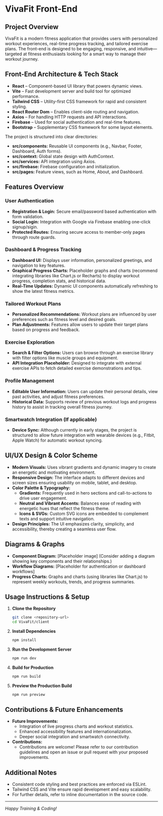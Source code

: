 # VivaFit Front-End

## Project Overview
VivaFit is a modern fitness application that provides users with personalized workout experiences, real-time progress tracking, and tailored exercise plans. The front-end is designed to be engaging, responsive, and intuitive—targeted at fitness enthusiasts looking for a smart way to manage their workout journey.

## Front-End Architecture & Tech Stack
- **React** – Component-based UI library that powers dynamic views.
- **Vite** – Fast development server and build tool for optimized performance.
- **Tailwind CSS** – Utility-first CSS framework for rapid and consistent styling.
- **React Router Dom** – Enables client-side routing and navigation.
- **Axios** – For handling HTTP requests and API interactions.
- **Firebase** – Used for social authentication and real-time features.
- **Bootstrap** – Supplementary CSS framework for some layout elements.

The project is structured into clear directories:
- **src/components:** Reusable UI components (e.g., Navbar, Footer, Dashboard, Auth forms).
- **src/context:** Global state design with AuthContext.
- **src/services:** API integration using Axios.
- **src/firebase:** Firebase configuration and initialization.
- **src/pages:** Feature views, such as Home, About, and Dashboard.

## Features Overview

### User Authentication
- **Registration & Login:** Secure email/password based authentication with form validation.
- **Social Login:** Integration with Google via Firebase enabling one-click signup/sigin.
- **Protected Routes:** Ensuring secure access to member-only pages through route guards.

### Dashboard & Progress Tracking
- **Dashboard UI:** Displays user information, personalized greetings, and navigation to key features.
- **Graphical Progress Charts:** Placeholder graphs and charts (recommend integrating libraries like Chart.js or Recharts) to display workout progress, completion stats, and historical data.
- **Real-Time Updates:** Dynamic UI components automatically refreshing to show the latest fitness metrics.

### Tailored Workout Plans
- **Personalized Recommendations:** Workout plans are influenced by user preferences such as fitness level and desired goals.
- **Plan Adjustments:** Features allow users to update their target plans based on progress and feedback.

### Exercise Exploration
- **Search & Filter Options:** Users can browse through an exercise library with filter options like muscle groups and equipment.
- **API Integration Placeholder:** Designed to integrate with external exercise APIs to fetch detailed exercise demonstrations and tips.

### Profile Management
- **Editable User Information:** Users can update their personal details, view past activities, and adjust fitness preferences.
- **Historical Data:** Supports review of previous workout logs and progress history to assist in tracking overall fitness journey.

### Smartwatch Integration (If applicable)
- **Device Sync:** Although currently in early stages, the project is structured to allow future integration with wearable devices (e.g., Fitbit, Apple Watch) for automatic workout syncing.

## UI/UX Design & Color Scheme
- **Modern Visuals:** Uses vibrant gradients and dynamic imagery to create an energetic and motivating environment.
- **Responsive Design:** The interface adapts to different devices and screen sizes ensuring usability on mobile, tablet, and desktop.
- **Color Palette & Typography:** 
  - **Gradients:** Frequently used in hero sections and call-to-actions to drive user engagement.
  - **Neutral and Vibrant Accents:** Balances ease of reading with energetic hues that reflect the fitness theme.
  - **Icons & SVGs:** Custom SVG icons are embedded to complement texts and support intuitive navigation.
- **Design Principles:** The UI emphasizes clarity, simplicity, and accessibility, thereby creating a seamless user flow.

## Diagrams & Graphs
- **Component Diagram:** [Placeholder image] (Consider adding a diagram showing key components and their relationships.)
- **Workflow Diagrams:** [Placeholder for authentication or dashboard workflows]
- **Progress Charts:** Graphs and charts (using libraries like Chart.js) to represent weekly workouts, trends, and progress summaries.

## Usage Instructions & Setup
1. **Clone the Repository**
   ```bash
   git clone <repository-url>
   cd VivaFit/client
   ```
2. **Install Dependencies**
   ```bash
   npm install
   ```
3. **Run the Development Server**
   ```bash
   npm run dev
   ```
4. **Build for Production**
   ```bash
   npm run build
   ```
5. **Preview the Production Build**
   ```bash
   npm run preview
   ```

## Contributions & Future Enhancements
- **Future Improvements:**
  - Integration of live progress charts and workout statistics.
  - Enhanced accessibility features and internationalization.
  - Deeper social integration and smartwatch connectivity.
- **Contributions:**
  - Contributions are welcome! Please refer to our contribution guidelines and open an issue or pull request with your proposed improvements.

## Additional Notes
- Consistent code styling and best practices are enforced via ESLint.
- Tailwind CSS and Vite ensure rapid development and easy scalability.
- For further details, refer to inline documentation in the source code.

--- 

*Happy Training & Coding!*
